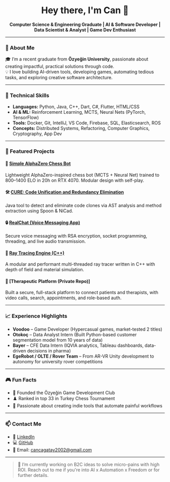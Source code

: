 <h1 align="center">Hey there, I'm Can 👋</h1>
<p align="center">
  <b>Computer Science & Engineering Graduate | AI & Software Developer | Data Scientist & Analyst | Game Dev Enthusiast</b>
</p>

---

### 🚀 About Me

🎓 I’m a recent graduate from **Özyeğin University**, passionate about creating impactful, practical solutions through code.  
💡 I love building AI-driven tools, developing games, automating tedious tasks, and exploring creative software architecture.  

---

### 🔧 Technical Skills

- **Languages:** Python, Java, C++, Dart, C#, Flutter, HTML/CSS
- **AI & ML:** Reinforcement Learning, MCTS, Neural Nets (PyTorch, TensorFlow)
- **Tools:** Docker, Git, IntelliJ, VS Code, Firebase, SQL, Elasticsearch, ROS
- **Concepts:** Distributed Systems, Refactoring, Computer Graphics, Cryptography, App Dev

---

### 🧩 Featured Projects

#### 🧠 [Simple AlphaZero Chess Bot](https://github.com/Can-CS/simple_alphazero)
Lightweight AlphaZero-inspired chess bot (MCTS + Neural Net) trained to 800–1400 ELO in 20h on RTX 4070. Modular design with self-play.

#### 🛠️ [CURE: Code Unification and Redundancy Elimination](https://github.com/Can-CS/CURE)
Java tool to detect and eliminate code clones via AST analysis and method extraction using Spoon & NiCad.

#### 🔒 [RealChat (Voice Messaging App)](https://github.com/DurthVadr/RealChat)
Secure voice messaging with RSA encryption, socket programming, threading, and live audio transmission.

#### 🔬 [Ray Tracing Engine (C++)](https://github.com/OnurOzdemir0/raytracing)
A modular and performant multi-threaded ray tracer written in C++ with depth of field and material simulation.

#### 🧘 [Therapeutic Platform (Private Repo)]
Built a secure, full-stack platform to connect patients and therapists, with video calls, search, appointments, and role-based auth.

---

### 📈 Experience Highlights

- **Voodoo** – Game Developer (Hypercasual games, market-tested 2 titles)  
- **Otokoç** – Data Analyst Intern (Built Python-based customer segmentation model from 10 years of data)  
- **Bayer** – CFE Data Intern (IQVIA analytics, Tableau dashboards, data-driven decisions in pharma)  
- **EgeRobot / OLTE / Rover Team** – From AR-VR Unity development to autonomy for university rover competitions  

---

### 🎮 Fun Facts

- 🎲 Founded the Özyeğin Game Development Club  
- ♟️ Ranked in top 33 in Turkey Chess Tournament 
- 🧠 Passionate about creating indie tools that automate painful workflows

---

### 📫 Contact Me

- 💼 [LinkedIn](https://linkedin.com/in/cansevgican)
- 💻 [GitHub](https://github.com/Can-CS)
- 📧 Email: cancagatay2002@gmail.com

---

> 🧪 I’m currently working on B2C ideas to solve micro-pains with high ROI. Reach out to me if you're into AI x Automation x Freedom or for further details.
